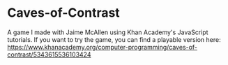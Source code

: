 # Caves-of-Contrast
A game I made with Jaime McAllen using Khan Academy's JavaScript tutorials.
If you want to try the game, you can find a playable version here:
https://www.khanacademy.org/computer-programming/caves-of-contrast/5343615536103424
